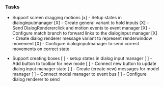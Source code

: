 ### Tasks
- Support screen dragging motions
    [x] - Setup states in dialoginputmanager 
    [X] - Create general variant to hold inputs 
    [X] - Send DialogRendererclick and motion events to event manager 
    [X] - Configure match branch to forward links to the dialoginput manager 
    [X] - Create dialog renderer message variant to represent renderwindow movement 
    [X] - Configure dialoginputmanager to send correct movements on correct state 

- Support creating boxes
    [ ] - setup states in dialog input manager
    [ ] - Add button to toolbar for new mode
    [ ] - Connect new button to update dialog input manager state
    [ ] - Create (create new) messages for model manager 
    [ ] - Connect model manager to event bus
    [ ] - Configure dialog renderer to send